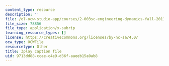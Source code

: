 ```yaml
---
content_type: resource
description: ''
file: /ol-ocw-studio-app/courses/2-003sc-engineering-dynamics-fall-2011/9713dd88ccaec4e9d36faaeeb15a0ab8_NHedXxUO-Bg.srt
file_size: 78856
file_type: application/x-subrip
learning_resource_types: []
license: https://creativecommons.org/licenses/by-nc-sa/4.0/
ocw_type: OCWFile
resourcetype: Other
title: 3play caption file
uid: 9713dd88-ccae-c4e9-d36f-aaeeb15a0ab8
---
```

